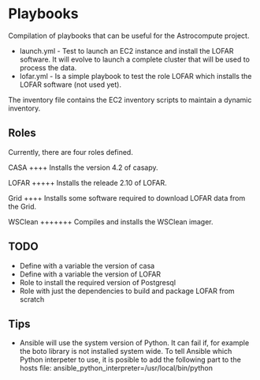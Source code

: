Playbooks
=========

Compilation of playbooks that can be useful for the Astrocompute 
project.

* launch.yml - Test to launch an EC2 instance and install the LOFAR 
software. It will evolve to launch a complete cluster that will be used 
to process the data.
* lofar.yml - Is a simple playbook to test the role LOFAR which 
installs the LOFAR software (not used yet).

The inventory file contains the EC2 inventory scripts to maintain a 
dynamic inventory.

Roles
-----

Currently, there are four roles defined.

CASA
++++
Installs the version 4.2 of casapy.

LOFAR
+++++
Installs the releade 2.10 of LOFAR.

Grid
++++
Installs some software required to download LOFAR data from the Grid.

WSClean
+++++++
Compiles and installs the WSClean imager.

TODO
----
* Define with a variable the version of casa
* Define with a variable the version of LOFAR
* Role to install the required version of Postgresql
* Role with just the dependencies to build and package LOFAR from 
scratch


Tips
----
* Ansible will use the system version of Python. It can fail if, for 
example the boto library is not installed system wide. To tell Ansible 
which Python interpeter to use, it is posible to add the following part 
to the hosts file: ansible_python_interpreter=/usr/local/bin/python
